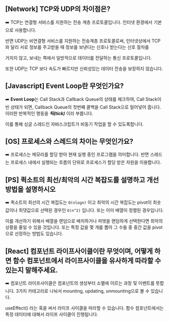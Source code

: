 ## [Network] TCP와 UDP의 차이점은? 



 ➡️ TCP는 연결형 서비스를 지원하는 전송 계층 프로토콜입니다. 인터넷 환경에서 기본으로 사용합니다. 

반면 UDP는 비연결형 서비스를 지원하는 전송계층 프로토콜로써, 인터넷상에서 TCP와 달리 서로 정보를 주고받을 때 정보를 보낸다는 신호나 받는다는 신호 절차를 

거치지 않고, 보내는 쪽에서 일방적으로 데이터를 전달하는 통신 프로토콜입니다.

또한 UDP는 TCP 보다 속도가 빠르지만 신뢰성있는 데이터 전송을 보장하지 않습니다. 





## [Javascript] Event Loop란 무엇인가요?



➡️ **Event Loop**는 Call Stack과 Callback Queue의 상태를 체크하여, Call Stack이 빈 상태가 되면, Callback Queue의 첫번째 콜백을 Call Stack으로 밀어넣어 줍니다. 이러한 반복적인 행동을 ***틱(tick)*** 이라 부릅니다.

이를 통해 싱글 스레드인 자바스크립트가 비동기 작업을 할 수 있도록합니다. 





## [OS] 프로세스와 스레드의 차이는 무엇인가요?



➡️ 프로세스는 메모리를 할당 받아 현재 실행 중인 프로그램을 의미합니다. 반면 스레드는 프로세스 내에서 실행되는 흐름의 단위로 프로세스가 할당 받은 자원을 이용합니다. 





## [PS] 퀵소트의 최선/최악의 시간 복잡도를 설명하고 개선 방법을 설명하시오 



 ➡️ 퀵소트의 최선의 시간 복잡도는 `O(nlogn)` 이고 최악의 시간 복잡도는 pivot이 최솟값이나 최댓값으로 선택된 경우인 `O(n^2)` 입니다. 또는 이미 배열이 정렬된 경우입니다. 



이를 개선하기 위해서 배열을 랜덤으로 배치하거나 피벗을 랜덤하게 선택한다면 최악의 상황을 줄일 수 있을 것입니다. 또는 특정 값을 몇 개를 뽑아 그 수들 중 중간 값을 pivot으로 선정하는 방법도 있습니다. 





## [React] 컴포넌트 라이프사이클이란 무엇이며, 어떻게 하면 함수 컴포넌트에서 라이프사이클을 유사하게 따라할 수 있는지 말해주세요.



➡️ 컴포넌트 라이프사이클은 컴포넌트의 생성부터 소멸에 이르는 과정 및 이벤트를 뜻합니다. 3가지 카테고리로 나눠서 mounting, updating, unmounting으로 볼 수 있습니다. 



useEffect() 라는 훅을 써서 라이프 사이클을 따라할 수 있습니다. 함수 컴포넌트에서는 특정 데이터에 대해서 라이프 사이클이 진행됩니다. 

